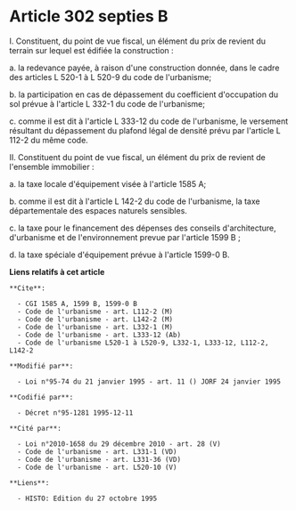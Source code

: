 # Article 302 septies B

I. Constituent, du point de vue fiscal, un élément du prix de revient du terrain sur lequel est édifiée la construction :

a. la redevance payée, à raison d'une construction donnée, dans le cadre des articles L 520-1 à L 520-9 du code de
l'urbanisme;

b. la participation en cas de dépassement du coefficient d'occupation du sol prévue à l'article L 332-1 du code de
l'urbanisme;

c. comme il est dit à l'article L 333-12 du code de l'urbanisme, le versement résultant du dépassement du plafond légal de
densité prévu par l'article L 112-2 du même code.

II. Constituent du point de vue fiscal, un élément du prix de revient de l'ensemble immobilier :

a. la taxe locale d'équipement visée à l'article 1585 A;

b. comme il est dit à l'article L 142-2 du code de l'urbanisme, la taxe départementale des espaces naturels sensibles.

c. la taxe pour le financement des dépenses des conseils d'architecture, d'urbanisme et de l'environnement prevue par
l'article 1599 B ;

d. la taxe spéciale d'équipement prévue à l'article 1599-0 B.

**Liens relatifs à cet article**

	**Cite**:

	  - CGI 1585 A, 1599 B, 1599-0 B
	  - Code de l'urbanisme - art. L112-2 (M)
	  - Code de l'urbanisme - art. L142-2 (M)
	  - Code de l'urbanisme - art. L332-1 (M)
	  - Code de l'urbanisme - art. L333-12 (Ab)
	  - Code de l'urbanisme L520-1 à L520-9, L332-1, L333-12, L112-2, L142-2

	**Modifié par**:

	  - Loi n°95-74 du 21 janvier 1995 - art. 11 () JORF 24 janvier 1995

	**Codifié par**:

	  - Décret n°95-1281 1995-12-11

	**Cité par**:

	  - Loi n°2010-1658 du 29 décembre 2010 - art. 28 (V)
	  - Code de l'urbanisme - art. L331-1 (VD)
	  - Code de l'urbanisme - art. L331-36 (VD)
	  - Code de l'urbanisme - art. L520-10 (V)

	**Liens**:

	  - HISTO: Edition du 27 octobre 1995
